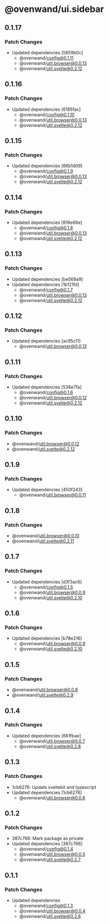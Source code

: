 # @ovenwand/ui.sidebar

## 0.1.17

### Patch Changes

- Updated dependencies [5859b0c]
  - @ovenwand/config@0.1.11
  - @ovenwand/util.browser@0.0.13
  - @ovenwand/util.svelte@0.2.12

## 0.1.16

### Patch Changes

- Updated dependencies [6185fac]
  - @ovenwand/config@0.1.10
  - @ovenwand/util.browser@0.0.13
  - @ovenwand/util.svelte@0.2.12

## 0.1.15

### Patch Changes

- Updated dependencies [66b1d09]
  - @ovenwand/config@0.1.9
  - @ovenwand/util.browser@0.0.13
  - @ovenwand/util.svelte@0.2.12

## 0.1.14

### Patch Changes

- Updated dependencies [816e66e]
  - @ovenwand/config@0.1.8
  - @ovenwand/util.browser@0.0.13
  - @ovenwand/util.svelte@0.2.12

## 0.1.13

### Patch Changes

- Updated dependencies [be569a9]
- Updated dependencies [1b121fd]
  - @ovenwand/config@0.1.7
  - @ovenwand/util.browser@0.0.13
  - @ovenwand/util.svelte@0.2.12

## 0.1.12

### Patch Changes

- Updated dependencies [ac95c11]
  - @ovenwand/util.browser@0.0.13

## 0.1.11

### Patch Changes

- Updated dependencies [538e7fa]
  - @ovenwand/config@0.1.6
  - @ovenwand/util.browser@0.0.12
  - @ovenwand/util.svelte@0.2.12

## 0.1.10

### Patch Changes

- @ovenwand/util.browser@0.0.12
- @ovenwand/util.svelte@0.2.12

## 0.1.9

### Patch Changes

- Updated dependencies [450f243]
  - @ovenwand/util.browser@0.0.11

## 0.1.8

### Patch Changes

- @ovenwand/util.browser@0.0.10
- @ovenwand/util.svelte@0.2.11

## 0.1.7

### Patch Changes

- Updated dependencies [d3f3ac6]
  - @ovenwand/config@0.1.5
  - @ovenwand/util.browser@0.0.9
  - @ovenwand/util.svelte@0.2.10

## 0.1.6

### Patch Changes

- Updated dependencies [b78e216]
  - @ovenwand/util.browser@0.0.9
  - @ovenwand/util.svelte@0.2.10

## 0.1.5

### Patch Changes

- @ovenwand/util.browser@0.0.8
- @ovenwand/util.svelte@0.2.9

## 0.1.4

### Patch Changes

- Updated dependencies [661fbae]
  - @ovenwand/util.browser@0.0.7
  - @ovenwand/util.svelte@0.2.8

## 0.1.3

### Patch Changes

- 1cb6276: Update sveltekit and typescript
- Updated dependencies [1cb6276]
  - @ovenwand/util.browser@0.0.6

## 0.1.2

### Patch Changes

- 387c766: Mark package as private
- Updated dependencies [387c766]
  - @ovenwand/config@0.1.4
  - @ovenwand/util.browser@0.0.5
  - @ovenwand/util.svelte@0.2.7

## 0.1.1

### Patch Changes

- Updated dependencies
  - @ovenwand/config@0.1.3
  - @ovenwand/util.browser@0.0.4
  - @ovenwand/util.svelte@0.2.6
